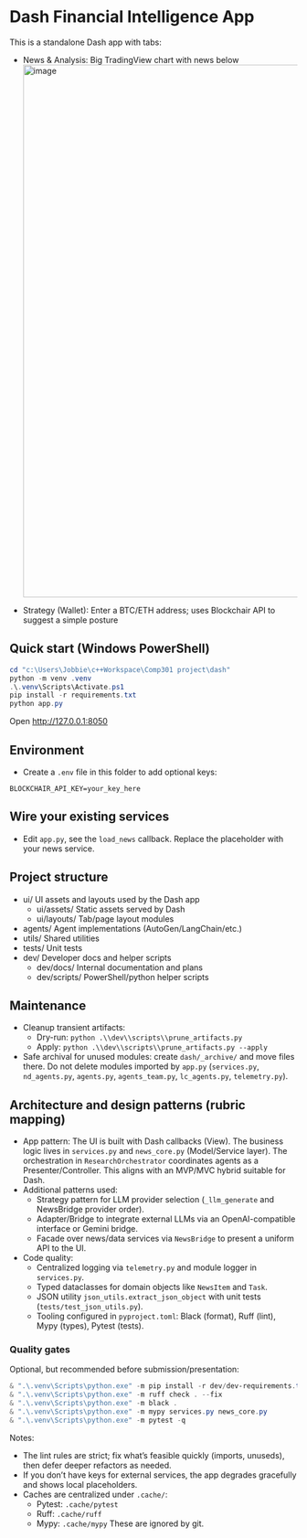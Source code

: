 # Dash Financial Intelligence App

This is a standalone Dash app with tabs:
- News & Analysis: Big TradingView chart with news below
  <img width="1908" height="932" alt="image" src="https://github.com/user-attachments/assets/e6b8fc9d-1c71-4992-8b8f-9222b5582734" />

- Strategy (Wallet): Enter a BTC/ETH address; uses Blockchair API to suggest a simple posture

## Quick start (Windows PowerShell)
```powershell
cd "c:\Users\Jobbie\c++Workspace\Comp301 project\dash"
python -m venv .venv
.\.venv\Scripts\Activate.ps1
pip install -r requirements.txt
python app.py
```
Open http://127.0.0.1:8050

## Environment
- Create a `.env` file in this folder to add optional keys:
```
BLOCKCHAIR_API_KEY=your_key_here
```

## Wire your existing services
- Edit `app.py`, see the `load_news` callback. Replace the placeholder with your news service.

## Project structure

- ui/               UI assets and layouts used by the Dash app
	- ui/assets/      Static assets served by Dash
	- ui/layouts/     Tab/page layout modules
- agents/           Agent implementations (AutoGen/LangChain/etc.)
- utils/            Shared utilities
- tests/            Unit tests
- dev/              Developer docs and helper scripts
	- dev/docs/       Internal documentation and plans
	- dev/scripts/    PowerShell/python helper scripts

## Maintenance

- Cleanup transient artifacts:
	- Dry-run: `python .\\dev\\scripts\\prune_artifacts.py`
	- Apply: `python .\\dev\\scripts\\prune_artifacts.py --apply`
- Safe archival for unused modules: create `dash/_archive/` and move files there. Do not delete modules imported by `app.py` (`services.py`, `nd_agents.py`, `agents.py`, `agents_team.py`, `lc_agents.py`, `telemetry.py`).

## Architecture and design patterns (rubric mapping)

- App pattern: The UI is built with Dash callbacks (View). The business logic lives in `services.py` and `news_core.py` (Model/Service layer). The orchestration in `ResearchOrchestrator` coordinates agents as a Presenter/Controller. This aligns with an MVP/MVC hybrid suitable for Dash.
- Additional patterns used:
	- Strategy pattern for LLM provider selection (`_llm_generate` and NewsBridge provider order).
	- Adapter/Bridge to integrate external LLMs via an OpenAI-compatible interface or Gemini bridge.
	- Facade over news/data services via `NewsBridge` to present a uniform API to the UI.
- Code quality:
	- Centralized logging via `telemetry.py` and module logger in `services.py`.
	- Typed dataclasses for domain objects like `NewsItem` and `Task`.
	- JSON utility `json_utils.extract_json_object` with unit tests (`tests/test_json_utils.py`).
	- Tooling configured in `pyproject.toml`: Black (format), Ruff (lint), Mypy (types), Pytest (tests).

### Quality gates

Optional, but recommended before submission/presentation:

```powershell
& ".\.venv\Scripts\python.exe" -m pip install -r dev/dev-requirements.txt
& ".\.venv\Scripts\python.exe" -m ruff check . --fix
& ".\.venv\Scripts\python.exe" -m black .
& ".\.venv\Scripts\python.exe" -m mypy services.py news_core.py
& ".\.venv\Scripts\python.exe" -m pytest -q
```

Notes:
- The lint rules are strict; fix what’s feasible quickly (imports, unuseds), then defer deeper refactors as needed.
- If you don’t have keys for external services, the app degrades gracefully and shows local placeholders.
 - Caches are centralized under `.cache/`:
	 - Pytest: `.cache/pytest`
	 - Ruff: `.cache/ruff`
	 - Mypy: `.cache/mypy`
	 These are ignored by git.
